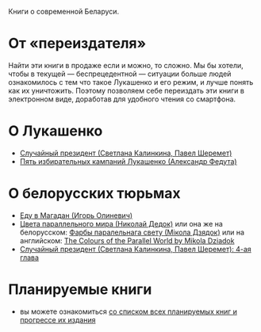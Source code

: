 Книги о современной Беларуси.

# От «переиздателя»

Найти эти книги в продаже если и можно, то сложно. Мы бы хотели, чтобы в текущей — беспрецедентной — ситуации больше людей ознакомилось с тем что такое Лукашенко и его режим, и лучше понять как их уничтожить. Поэтому позволяем себе переиздать эти книги в электронном виде, доработав для удобного чтения со смартфона.

# О Лукашенко

- [Случайный президент (Светлана Калинкина, Павел Шеремет)](./haphazard-president)
- [Пять избирательных кампаний Лукашенко (Александр Федута)](./5-election-campaigns-of-lukashenko)

# О белорусских тюрьмах

- [Еду в Магадан (Игорь Олиневич)](./going-to-magadan)
- [Цвета параллельного мира (Николай Дедок)](./the-colours-of-the-parallel-world/ru) или она же на белорусском: [Фарбы паралельнага свету (Мікола Дзядок)](./the-colours-of-the-parallel-world/by) или на английском: [The Colours of the Parallel World by Mikola Dziadok](./the-colours-of-the-parallel-world/en)
- [Случайный президент (Светлана Калинкина, Павел Шеремет): 4-ая глава](./haphazard-president/4.md)


# Планируемые книги

- вы можете ознакомиться [со списком всех планируемых книг и прогрессе их издания](https://github.com/free-belarus/books/issues/2)
